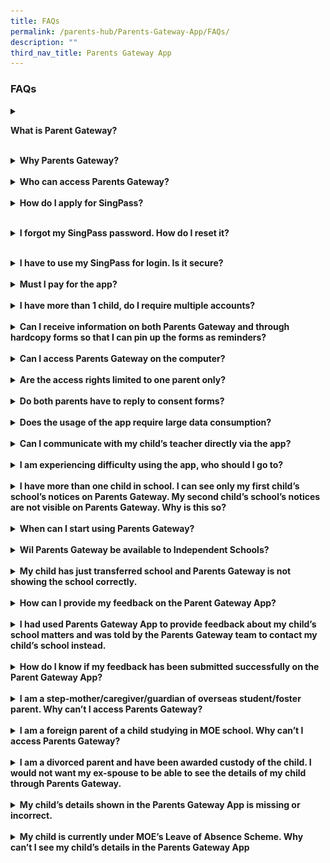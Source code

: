 ```yaml
---
title: FAQs
permalink: /parents-hub/Parents-Gateway-App/FAQs/
description: ""
third_nav_title: Parents Gateway App
---
```

### FAQs
 <details><summary style="font-weight:bold ; cursor:pointer;">
	<p>	What is Parent Gateway? </p></summary> &nbsp; <p>Parents Gateway is a mobile app available on iOS and Android for parents. It affords schools the convenience of updating parents of your schools’ programmes and for&nbsp;parents to provide consent for their children to participate in school activities.</p></details>
&nbsp;
<details><summary style="font-weight:bold ; cursor:pointer;"><b>Why Parents Gateway?</b></summary>The digitalisation of administrative paperwork (such as issuing, collating of forms) will help alleviate the administrative load of teachers and allow them to devote more time to nurture their students.</details>
&nbsp;
<details><summary><b>Who can access Parents Gateway?</b></summary>Parents Gateway contains sensitive information about students and their parents. Access to the mobile app is restricted to parents and legal guardians who are Singpass holders. If you fall into any of the following categories, you are eligible to apply for SingPass:
<ul type="1">
	<li> Singapore Citizen and Permanent Resident </li>
	<li>  Employment Pass and Personalised Employment Pass holders </li>
	<li>  EntrePass holders </li>
	<li>S-Pass holders</li>
	<li>Dependant Pass holders (of EP, PEP, EntrePass and S-Pass holders)</li>
	<li> Long Term Visit Pass-Plus (LTVP+) holders</li>
	<li>  Long Term Visit Pass holders</li>
	<li>Selected Work Permit Holders who require SingPass to access government digital services. Visit <a href="https://service2.mom.gov.sg/workpass/enquiry/prelanding">WPOL Enquiry Service</a> to check your status.</li>
</ul> Schools will continue to issue hardcopy letters and consent forms to parents and legal guardians who are unable to onboard Parents Gateway.</details>
&nbsp;
<details><summary><b>How do I apply for SingPass?</b></summary>Please visit the&nbsp;[SingPass website](https://www.singpass.gov.sg/), or scan the QR codes below to register for a SingPass and set up the 2-Step Verification (2FA). 
<img style="width:60%" src="/images/Parents'%20Hub/singpass%20qr%20code%20scanner.png">

Should you require further assistance, please contact SingPass Helpdesk at 6643-0555.</details>
&nbsp;
<details><summary><b>I forgot my SingPass password. How do I reset it?</b></summary><p>If you have set up your SingPass 2FA, you can reset your password instantly online:&nbsp;

  

i. Visit&nbsp;[https://www.singpass.gov.sg](https://www.singpass.gov.sg/)&nbsp;

ii. Select “Reset Password” icon on the scroll bar. Enter your NRIC/FIN details, followed by your SMS/Token One-Time Password.&nbsp;

iii. Create your new SingPass password.  </p></details>
&nbsp;
<details><summary><b>I have to use my SingPass for login. Is it secure?</b></summary><p>SingPass is an online account management for access to Singapore Government e-services. It allows users to access hundreds of government services easily and securely online.&nbsp;  </p></details>
&nbsp;
<details><summary><b>Must I pay for the app?</b></summary><p>Parents Gateway is free-of-charge.  </p></details>
&nbsp;
<details><summary><b>I have more than 1 child, do I require multiple accounts?</b></summary><p>No, you do not need multiple accounts. You will be able to access all your children’s information through a single platform on Parents Gateway, even if your children are attending different schools.</p></details>
&nbsp;  
<details><summary><b>Can I receive information on both Parents Gateway and through hardcopy forms so that I can pin up the forms as reminders?</b></summary><p>Parents are encouraged to view the school announcements and consent forms using the app. For parents who wish to receive reminders on upcoming events, there is an “Add to Calendar” feature. Upon selection, the event would be synced with your phone calendar.  
</p></details>
&nbsp;
<details><summary><b>Can I access Parents Gateway on the computer?</b></summary><p>Parents Gateway is only available as a mobile application. Supported OS Versions: Android 5.0 or later &amp; iOS 9.1 or later. </p></details>
&nbsp;
<details><summary><b>Are the access rights limited to one parent only?</b></summary><p>No, both parents can access their children’s information simultaneously from their respective Parents Gateway accounts.&nbsp;  </p></details>
&nbsp;
<details><summary><b>Do both parents have to reply to consent forms?</b></summary><p>Only a single consent is required. Once consent has been given, it cannot be edited by either parent. Should there be a change in decision, parents have to inform the school directly.  </p></details>
&nbsp;
<details><summary><b>Does the usage of the app require large data consumption?</b></summary><p>Parents Gateway does not require large data consumption.&nbsp;  </p></details>
&nbsp;
<details><summary><b>Can I communicate with my child’s teacher directly via the app?</b></summary><p>This feature is not available at this point in time.&nbsp;  </p></details>
&nbsp;
<details><summary><b>I am experiencing difficulty using the app, who should I go to?</b></summary><p>You may approach your child’s school for assistance.&nbsp;&nbsp; </p></details>
&nbsp;
<details><summary><b>I have more than one child in school. I can see only my first child’s school’s notices on Parents Gateway. My second child’s school’s notices are not visible on Parents Gateway. Why is this so?</b></summary><p>Initial implementation of Parents Gateway involved implementation in 66 pilot schools. Your first child’s school might have been one of these schools which piloted Parents Gateway. Your second child’s school may not have onboarded yet because it was not part of the initial 66 schools who implemented Parents Gateway.&nbsp;Your child’s school will notify you on the date of implementation.</p></details>
&nbsp;
<details><summary><b> When can I start using Parents Gateway?  </b></summary><p>School may not have started using Parents Gateway yet. Parents are advised to wait for notifications from schools on its date of implementation.</p></details>
&nbsp;
<details><summary><b>Wil Parents Gateway be available to Independent Schools?</b></summary><p>Yes, Parents Gateway will be available to all government / government-aided and independent schools.&nbsp;</p></details>
&nbsp;
<details><summary><b>My child has just transferred school and Parents Gateway is not showing the school correctly.</b></summary><p>It takes time for school to update the school records in MOE database before the updates can be reflected in Parents Gateway. Alternatively, you may approach your child’s current school for assistance.&nbsp;</p></details>
&nbsp;
<details><summary><b>How can I provide my feedback on the Parent Gateway App?</b></summary><p>Feedback can be provided via the app through&nbsp;<b>Profile&gt;Feedback</b></p></details>
&nbsp;
<details><summary><b>I had used Parents Gateway App to provide feedback about my child’s school matters and was told by the Parents Gateway team to contact my child’s school instead.</b></summary><p>The feedback provided by Parents Gateway App is only for the usage of the App only. For school related matter, kindly contact your child’s school directly for assistance.&nbsp;</p></details>
&nbsp;
<details><summary><b>How do I know if my feedback has been submitted successfully on the Parent Gateway App?</b></summary><p>The Parents Gateway team will usually respond to take parents’ feedback within 3 working days.&nbsp;</p></details>
&nbsp;
<details><summary><b>I am a step-mother/caregiver/guardian of overseas student/foster parent. Why can’t I access Parents Gateway?</b></summary><p>Parents Gateway can only be assessed by Parents and Legal Guardians. Schools will continue to issue hardcopy letters to sole caregivers who are unable to onboard Parents Gateway.</p></details>
&nbsp;
<details><summary><b>I am a foreign parent of a child studying in MOE school. Why can’t I access Parents Gateway?
</b></summary><p>Parents Gateway can only be assessed by Parents and Legal Guardians who have registered with SingPass and MOE database using their NRIC/FIN number. Schools will continue to issue hardcopy letters to parents who are unable to onboard Parents Gateway.&nbsp;  
</p></details>
&nbsp;
<details><summary><b>I am a divorced parent and have been awarded custody of the child. I would not want my ex-spouse to be able to see the details of my child through Parents Gateway.</b></summary><p>kindly approach your child’s school for assistance.</p></details>
&nbsp;
<details><summary><b>My child’s details shown in the Parents Gateway App is missing or incorrect.</b></summary><p>&nbsp;Parents Gateway takes data from MOE database. For any updates to MOE database, kindly check with your child’s school.  </p></details>
&nbsp;
<details><summary><b>My child is currently under MOE’s Leave of Absence Scheme. Why can’t I see my child’s details in the Parents Gateway App</b></summary><p>Parents Gateway supports day-to-day schooling activities of the child. It does not include students that are on leave of absence.</p></details>